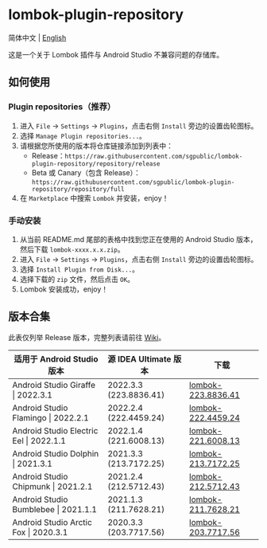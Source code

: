 # lombok-plugin-repository

简体中文 | [English](/README.EN.md)

这是一个关于 Lombok 插件与 Android Studio 不兼容问题的存储库。

## 如何使用

### Plugin repositories（推荐）

1. 进入 `File` -> `Settings` -> `Plugins`，点击右侧 `Install` 旁边的设置齿轮图标。
2. 选择 `Manage Plugin repositories...`。
3. 请根据您所使用的版本将仓库链接添加到列表中：
    + Release：`https://raw.githubusercontent.com/sgpublic/lombok-plugin-repository/repository/release`
    + Beta 或 Canary（包含 Release）：`https://raw.githubusercontent.com/sgpublic/lombok-plugin-repository/repository/full`
4. 在 `Marketplace` 中搜索 `Lombok` 并安装，enjoy！

### 手动安装

1. 从当前 README.md 尾部的表格中找到您正在使用的 Android Studio 版本，然后下载 `lombok-xxxx.x.x.zip`。
2. 进入 `File` -> `Settings` -> `Plugins`，点击右侧 `Install` 旁边的设置齿轮图标。
3. 选择 `Install Plugin from Disk...`。
4. 选择下载的 `zip` 文件，然后点击 `OK`。
5. Lombok 安装成功，enjoy！

## 版本合集

此表仅列举 Release 版本，完整列表请前往 [Wiki](https://github.com/sgpublic/lombok-plugin-repository/wiki)。

| 适用于 Android Studio 版本 | 源 IDEA Ultimate 版本 | 下载 |
|-----------------------|--------------------|----|
| Android Studio Giraffe \| 2022.3.1 | 2022.3.3 (223.8836.41) | [lombok-223.8836.41](https://raw.githubusercontent.com/sgpublic/lombok-plugin-repository/repository/plugins/223.8836.35/lombok-223.8836.41.zip) |
| Android Studio Flamingo \| 2022.2.1 | 2022.2.4 (222.4459.24) | [lombok-222.4459.24](https://raw.githubusercontent.com/sgpublic/lombok-plugin-repository/repository/plugins/222.4459.24/lombok-222.4459.24.zip) |
| Android Studio Electric Eel \| 2022.1.1 | 2022.1.4 (221.6008.13) | [lombok-221.6008.13](https://raw.githubusercontent.com/sgpublic/lombok-plugin-repository/repository/plugins/221.6008.13/lombok-221.6008.13.zip) |
| Android Studio Dolphin \| 2021.3.1 | 2021.3.3 (213.7172.25) | [lombok-213.7172.25](https://raw.githubusercontent.com/sgpublic/lombok-plugin-repository/repository/plugins/213.7172.25/lombok-213.7172.25.zip) |
| Android Studio Chipmunk \| 2021.2.1 | 2021.2.4 (212.5712.43) | [lombok-212.5712.43](https://raw.githubusercontent.com/sgpublic/lombok-plugin-repository/repository/plugins/212.5712.43/lombok-212.5712.43.zip) |
| Android Studio Bumblebee \| 2021.1.1 | 2021.1.3 (211.7628.21) | [lombok-211.7628.21](https://raw.githubusercontent.com/sgpublic/lombok-plugin-repository/repository/plugins/211.7628.21/lombok-211.7628.21.zip) |
| Android Studio Arctic Fox \| 2020.3.1 | 2020.3.3 (203.7717.56) | [lombok-203.7717.56](https://raw.githubusercontent.com/sgpublic/lombok-plugin-repository/repository/plugins/203.7717.56/lombok-203.7717.56.zip) |
